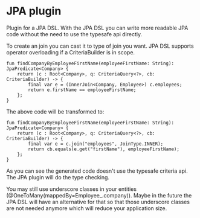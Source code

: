 # JPA plugin

Plugin for a JPA DSL.
With the JPA DSL you can write more readable JPA code without the need to use the typesafe
api directly.

To create an join you can cast it to type of join you want.
JPA DSL supports operator overloading if a CriteriaBuilder is in scope.
    
    fun findCompanyByEmployeeFirstName(employeeFirstName: String): JpaPredicate<Company> {
        return (c : Root<Company>, q: CriteriaQuery<?>, cb: CriteriaBuilder) -> {
            final var e = (InnerJoin<Company, Employee>) c.employees;
            return e.firstName == employeeFirstName;
        };
    }

The above code will be transformed to:

    fun findCompanyByEmployeeFirstName(employeeFirstName: String): JpaPredicate<Company> {
        return (c : Root<Company>, q: CriteriaQuery<?>, cb: CriteriaBuilder) -> {
            final var e = c.join("employees", JoinType.INNER);
            return cb.equals(e.get("firstName"), employeeFirstName);
        };
    }

As you can see the generated code doesn't use the typesafe criteria api.
The JPA plugin will do the type checking.

You may still use underscore classes
in your entities (@OneToMany(mappedBy=Employee_.company)). Maybe in the future the JPA DSL will have an alternative
for that so that those underscore classes are not needed anymore which will reduce your application size.